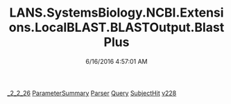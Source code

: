 ﻿---
title: LANS.SystemsBiology.NCBI.Extensions.LocalBLAST.BLASTOutput.BlastPlus
date: 6/16/2016 4:57:01 AM
---

[_2_2_26](T-LANS.SystemsBiology.NCBI.Extensions.LocalBLAST.BLASTOutput.BlastPlus._2_2_26.html)
[ParameterSummary](T-LANS.SystemsBiology.NCBI.Extensions.LocalBLAST.BLASTOutput.BlastPlus.ParameterSummary.html)
[Parser](T-LANS.SystemsBiology.NCBI.Extensions.LocalBLAST.BLASTOutput.BlastPlus.Parser.html)
[Query](T-LANS.SystemsBiology.NCBI.Extensions.LocalBLAST.BLASTOutput.BlastPlus.Query.html)
[SubjectHit](T-LANS.SystemsBiology.NCBI.Extensions.LocalBLAST.BLASTOutput.BlastPlus.SubjectHit.html)
[v228](T-LANS.SystemsBiology.NCBI.Extensions.LocalBLAST.BLASTOutput.BlastPlus.v228.html)
